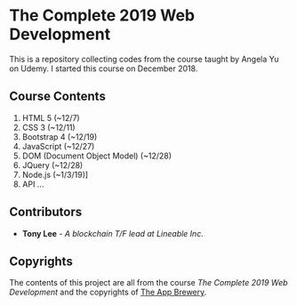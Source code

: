 # The Complete 2019 Web Development

This is a repository collecting codes from the course taught by Angela Yu on Udemy. I started this course on December 2018.

## Course Contents

1. HTML 5 (~12/7)
2. CSS 3 (~12/11)
3. Bootstrap 4 (~12/19)
4. JavaScript (~12/27)
5. DOM (Document Object Model) (~12/28)
6. JQuery (~12/28)
7. Node.js (~1/3/19)]
8. API
...

## Contributors

* **Tony Lee** - *A blockchain T/F lead at Lineable Inc.*

## Copyrights

The contents of this project are all from the course *The Complete 2019 Web Development* and the copyrights of [The App Brewery](https://www.appbrewery.co/).
